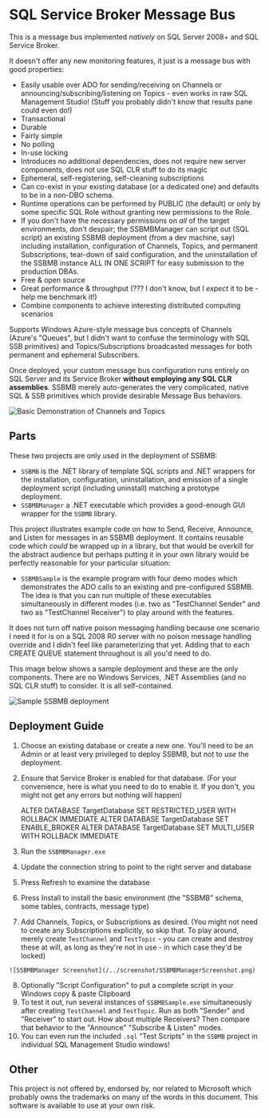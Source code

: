 # SQL Service Broker Message Bus

This is a message bus implemented *natively* on SQL Server 2008+ and SQL Service Broker.  

It doesn't offer any new monitoring features, it just is a message bus with good properties:

 * Easily usable over ADO for sending/receiving on Channels or announcing/subscribing/listening on Topics - even works in raw SQL Management Studio!  (Stuff you probably didn't know that results pane could even do!)
 * Transactional
 * Durable
 * Fairly simple
 * No polling
 * In-use locking
 * Introduces no additional dependencies, does not require new server components, does not use SQL CLR stuff to do its magic
 * Ephemeral, self-registering, self-cleaning subscriptions
 * Can co-exist in your existing database (or a dedicated one) and defaults to be in a non-DBO schema.
 * Runtime operations can be performed by PUBLIC (the default) or only by some specific SQL Role without granting new permissions to the Role.
 * If you don't have the necessary permissions on *all* of the target environments, don't despair; the SSBMBManager can script out (SQL script) an existing SSBMB deployment (from a dev machine, say) including installation, configuration of Channels, Topics, and permanent Subscriptions, tear-down of said configuration, and the uninstallation of the SSBMB instance ALL IN ONE SCRIPT for easy submission to the production DBAs.
 * Free & open source
 * Great performance & throughput (??? I don't know, but I *expect* it to be - help me benchmark it!)
 * Combine components to achieve interesting distributed computing scenarios

Supports Windows Azure-style message bus concepts of Channels (Azure's "Queues", but I didn't want to confuse the terminology with SQL SSB primitives) and Topics/Subscriptions broadcasted messages for both permanent and ephemeral Subscribers.

Once deployed, your custom message bus configuration runs entirely on SQL Server and its Service Broker **without employing any SQL CLR assemblies**.  SSBMB merely auto-generates the very complicated, native SQL & SSB primitives which provide desirable Message Bus behaviors.

![Basic Demonstration of Channels and Topics](/../screenshot/SSBMBDemo.gif)

## Parts

These two projects are only used in the deployment of SSBMB:
  * `SSBMB` is the .NET library of template SQL scripts and .NET wrappers for the installation, configuration, uninstallation, and emission of a single deployment script (including uninstall) matching a prototype deployment.
  * `SSBMBManager` a .NET executable which provides a good-enough GUI wrapper for the `SSBMB` library.

This project illustrates example code on how to Send, Receive, Announce, and Listen for messages in an SSBMB deployment.  It contains reusable code which *could* be wrapped up in a library, but that would be overkill for the abstract audience but perhaps putting it in your own library would be perfectly reasonable for your particular situation:
  * `SSBMBSample` is the example program with four demo modes which demonstrates the ADO calls to an existing and pre-configured SSBMB.  The idea is that you can run multiple of these executables simultaneously in different modes (i.e. two as "TestChannel Sender" and two as "TestChannel Receiver") to play around with the features.

It does not turn off native poison messaging handling because one scenario I need it for is on a SQL 2008 R0 server with no poison message handling override and I didn't feel like parameterizing that yet.  Adding that to each CREATE QUEUE statement throughout is all you'd need to do.

This image below shows a sample deployment and these are the only components.  There are no Windows Services, .NET Assemblies (and no SQL CLR stuff) to consider.  It is all self-contained.

![Sample SSBMB deployment](/../screenshot/SQLParts.png)

## Deployment Guide

  1. Choose an existing database or create a new one.  You'll need to be an Admin or at least very privileged to deploy SSBMB, but not to *use* the deployment.
  2. Ensure that Service Broker is enabled for that database.  (For your convenience, here is what you need to do to enable it.  If you don't, you might not get any errors but nothing will happen)

        ALTER DATABASE TargetDatabase SET RESTRICTED_USER WITH ROLLBACK IMMEDIATE
        ALTER DATABASE TargetDatabase SET ENABLE_BROKER
        ALTER DATABASE TargetDatabase SET MULTI_USER WITH ROLLBACK IMMEDIATE

  3. Run the `SSBMBManager.exe`
  4. Update the connection string to point to the right server and database
  5. Press Refresh to examine the database
  6. Press Install to install the basic environment (the "SSBMB" schema, some tables, contracts, message type)
  7. Add Channels, Topics, or Subscriptions as desired.  (You might not need to create any Subscriptions explicitly, so skip that.  To play around, merely create `TestChannel` and `TestTopic` - you can create and destroy these at will, as long as they're not in use - in which case they'd be locked)

    ![SSBMBManager Screenshot](/../screenshot/SSBMBManagerScreenshot.png)

  8. Optionally "Script Configuration" to put a complete script in your Windows copy & paste Clipboard
  9. To test it out, run several instances of `SSBMBSample.exe` simultaneously after creating `TestChannel` and `TestTopic`. Run as both "Sender" and "Receiver" to start out.  How about multiple Receivers?  Then compare that behavior to the "Announce"  "Subscribe & Listen" modes.
  10. You can even run the included `.sql` "Test Scripts" in the `SSBMB` project in individual SQL Management Studio windows!

## Other
    
This project is not offered by, endorsed by, nor related to Microsoft which probably owns the trademarks on many of the words in this document.  This software is available to use at your own risk.

